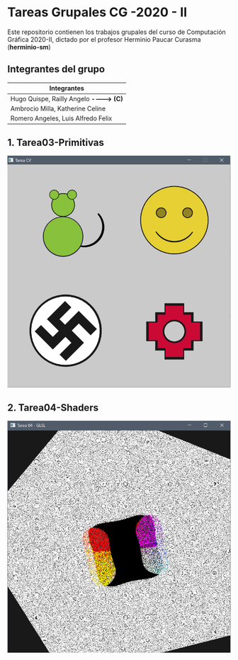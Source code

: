 
# Tareas Grupales CG -2020 - II

Este repositorio contienen los trabajos grupales del curso de Computación Gráfica 2020-II, dictado por el profesor Herminio Paucar Curasma (**herminio-sm**)

## **Integrantes del grupo**

| Integrantes |
|--|
| Hugo Quispe, Railly Angelo **----> (C)**|
|Ambrocio Milla, Katherine Celine|
|Romero Angeles, Luis Alfredo Felix|


## **1. Tarea03-Primitivas**

![SSprimitivas](https://github.com/Railly/CG-2020-II-GRUPAL/blob/main/Tarea03-Primitivas/img/Screenshot.png)

## **2. Tarea04-Shaders**
![SSshaders](https://github.com/Railly/CG-2020-II-GRUPAL/blob/main/Tarea04-Shaders/img/screenshot2.png)
